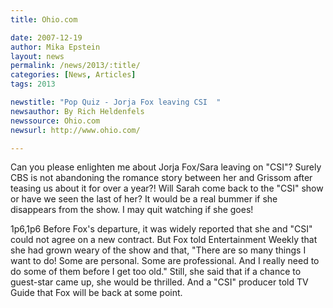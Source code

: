 ```yaml
---
title: Ohio.com

date: 2007-12-19
author: Mika Epstein
layout: news
permalink: /news/2013/:title/
categories: [News, Articles]
tags: 2013

newstitle: "Pop Quiz - Jorja Fox leaving CSI  "
newsauthor: By Rich Heldenfels  
newssource: Ohio.com  
newsurl: http://www.ohio.com/  

---
```


Can you please enlighten me about Jorja Fox/Sara leaving on "CSI"? Surely CBS is not abandoning the romance story between her and Grissom after teasing us about it for over a year?! Will Sarah come back to the "CSI" show or have we seen the last of her? It would be a real bummer if she disappears from the show. I may quit watching if she goes!

1p6,1p6 Before Fox's departure, it was widely reported that she and "CSI" could not agree on a new contract. But Fox told Entertainment Weekly that she had grown weary of the show and that, "There are so many things I want to do! Some are personal. Some are professional. And I really need to do some of them before I get too old." Still, she said that if a chance to guest-star came up, she would be thrilled. And a "CSI" producer told TV Guide that Fox will be back at some point.  
